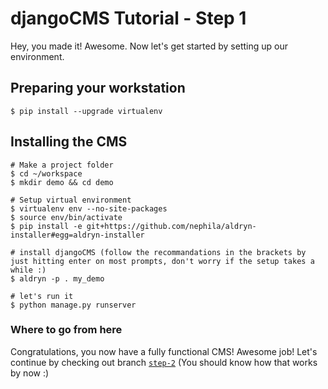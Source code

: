djangoCMS Tutorial - Step 1
===========================
Hey, you made it! Awesome. Now let's get started by setting up our environment.

Preparing your workstation
--------------------------

```
$ pip install --upgrade virtualenv
```
Installing the CMS
------------------
```
# Make a project folder
$ cd ~/workspace	
$ mkdir demo && cd demo

# Setup virtual environment
$ virtualenv env --no-site-packages
$ source env/bin/activate
$ pip install -e git+https://github.com/nephila/aldryn-installer#egg=aldryn-installer

# install djangoCMS (follow the recommandations in the brackets by just hitting enter on most prompts, don't worry if the setup takes a while :)
$ aldryn -p . my_demo

# let's run it
$ python manage.py runserver
```

### Where to go from here

Congratulations, you now have a fully functional CMS! Awesome job! Let's continue by checking out branch [`step-2`](https://github.com/Chive/djangocms-tutorial/tree/step-2) (You should know how that works by now :)
